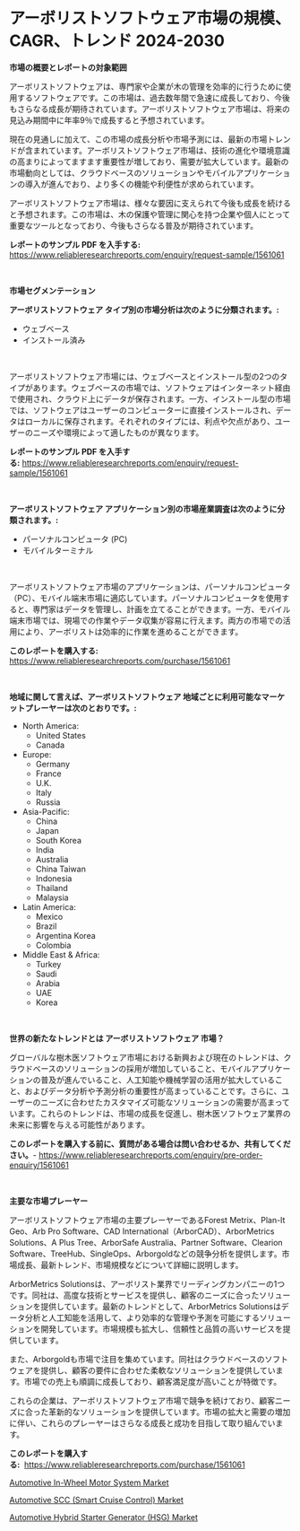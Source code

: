 <p><h1>アーボリストソフトウェア市場の規模、CAGR、トレンド 2024-2030</h1></p><p><strong>市場の概要とレポートの対象範囲</strong></p>
<p><p>アーボリストソフトウェアは、専門家や企業が木の管理を効率的に行うために使用するソフトウェアです。この市場は、過去数年間で急速に成長しており、今後もさらなる成長が期待されています。アーボリストソフトウェア市場は、将来の見込み期間中に年率9％で成長すると予想されています。</p><p>現在の見通しに加えて、この市場の成長分析や市場予測には、最新の市場トレンドが含まれています。アーボリストソフトウェア市場は、技術の進化や環境意識の高まりによってますます重要性が増しており、需要が拡大しています。最新の市場動向としては、クラウドベースのソリューションやモバイルアプリケーションの導入が進んでおり、より多くの機能や利便性が求められています。</p><p>アーボリストソフトウェア市場は、様々な要因に支えられて今後も成長を続けると予想されます。この市場は、木の保護や管理に関心を持つ企業や個人にとって重要なツールとなっており、今後もさらなる普及が期待されています。</p></p>
<p><strong>レポートのサンプル PDF を入手する:</strong> <a href="https://www.reliableresearchreports.com/enquiry/request-sample/1561061">https://www.reliableresearchreports.com/enquiry/request-sample/1561061</a></p>
<p>&nbsp;</p>
<p><strong>市場セグメンテーション</strong></p>
<p><strong>アーボリストソフトウェア タイプ別の市場分析は次のように分類されます。:</strong></p>
<p><ul><li>ウェブベース</li><li>インストール済み</li></ul></p>
<p>&nbsp;</p>
<p><p>アーボリストソフトウェア市場には、ウェブベースとインストール型の2つのタイプがあります。ウェブベースの市場では、ソフトウェアはインターネット経由で使用され、クラウド上にデータが保存されます。一方、インストール型の市場では、ソフトウェアはユーザーのコンピューターに直接インストールされ、データはローカルに保存されます。それぞれのタイプには、利点や欠点があり、ユーザーのニーズや環境によって適したものが異なります。</p></p>
<p><strong>レポートのサンプル PDF を入手する:</strong>&nbsp;<a href="https://www.reliableresearchreports.com/enquiry/request-sample/1561061">https://www.reliableresearchreports.com/enquiry/request-sample/1561061</a></p>
<p>&nbsp;</p>
<p><strong> アーボリストソフトウェア アプリケーション別の市場産業調査は次のように分類されます。:</strong></p>
<p><ul><li>パーソナルコンピュータ (PC)</li><li>モバイルターミナル</li></ul></p>
<p>&nbsp;</p>
<p><p>アーボリストソフトウェア市場のアプリケーションは、パーソナルコンピュータ（PC）、モバイル端末市場に適応しています。パーソナルコンピュータを使用すると、専門家はデータを管理し、計画を立てることができます。一方、モバイル端末市場では、現場での作業やデータ収集が容易に行えます。両方の市場での活用により、アーボリストは効率的に作業を進めることができます。</p></p>
<p><strong>このレポートを購入する:</strong>&nbsp; <a href="https://www.reliableresearchreports.com/purchase/1561061">https://www.reliableresearchreports.com/purchase/1561061</a></p>
<p>&nbsp;</p>
<p><strong>地域に関して言えば、アーボリストソフトウェア 地域ごとに利用可能なマーケットプレーヤーは次のとおりです。:</strong></p>
<p><ul>
    <li>
        North America:
        <ul>
            <li>United States</li>
            <li>Canada</li>
        </ul>
    </li>
    <li>
        Europe:
        <ul>
            <li>Germany</li>
            <li>France</li>
            <li>U.K.</li>
            <li>Italy</li>
            <li>Russia</li>
        </ul>
    </li>
    <li>
        Asia-Pacific:
        <ul>
            <li>China</li>
            <li>Japan</li>
            <li>South Korea</li>
            <li>India</li>
            <li>Australia</li>
            <li>China Taiwan</li>
            <li>Indonesia</li>
            <li>Thailand</li>
            <li>Malaysia</li>
        </ul>
    </li>
    <li>
        Latin America:
        <ul>
            <li>Mexico</li>
            <li>Brazil</li>
            <li>Argentina Korea</li>
            <li>Colombia</li>
        </ul>
    </li>
    <li>
        Middle East & Africa:
        <ul>
            <li>Turkey</li>
            <li>Saudi</li>
            <li>Arabia</li>
            <li>UAE</li>
            <li>Korea</li>
        </ul>
    </li>
    </ul></p>
<p>&nbsp;</p>
<p><strong>世界の新たなトレンドとは アーボリストソフトウェア 市場？</strong></p>
<p><p>グローバルな樹木医ソフトウェア市場における新興および現在のトレンドは、クラウドベースのソリューションの採用が増加していること、モバイルアプリケーションの普及が進んでいること、人工知能や機械学習の活用が拡大していること、およびデータ分析や予測分析の重要性が高まっていることです。さらに、ユーザーのニーズに合わせたカスタマイズ可能なソリューションの需要が高まっています。これらのトレンドは、市場の成長を促進し、樹木医ソフトウェア業界の未来に影響を与える可能性があります。</p></p>
<p><strong>このレポートを購入する前に、質問がある場合は問い合わせるか、共有してください。</strong>- <a href="https://www.reliableresearchreports.com/enquiry/pre-order-enquiry/1561061">https://www.reliableresearchreports.com/enquiry/pre-order-enquiry/1561061</a></p>
<p>&nbsp;</p>
<p><strong>主要な市場プレーヤー</strong></p>
<p><p>アーボリストソフトウェア市場の主要プレーヤーであるForest Metrix、Plan-It Geo、Arb Pro Software、CAD International（ArborCAD）、ArborMetrics Solutions、A Plus Tree、ArborSafe Australia、Partner Software、Clearion Software、TreeHub、SingleOps、Arborgoldなどの競争分析を提供します。市場成長、最新トレンド、市場規模などについて詳細に説明します。</p><p>ArborMetrics Solutionsは、アーボリスト業界でリーディングカンパニーの1つです。同社は、高度な技術とサービスを提供し、顧客のニーズに合ったソリューションを提供しています。最新のトレンドとして、ArborMetrics Solutionsはデータ分析と人工知能を活用して、より効率的な管理や予測を可能にするソリューションを開発しています。市場規模も拡大し、信頼性と品質の高いサービスを提供しています。</p><p>また、Arborgoldも市場で注目を集めています。同社はクラウドベースのソフトウェアを提供し、顧客の要件に合わせた柔軟なソリューションを提供しています。市場での売上も順調に成長しており、顧客満足度が高いことが特徴です。</p><p>これらの企業は、アーボリストソフトウェア市場で競争を続けており、顧客ニーズに合った革新的なソリューションを提供しています。市場の拡大と需要の増加に伴い、これらのプレーヤーはさらなる成長と成功を目指して取り組んでいます。</p></p>
<p><strong>このレポートを購入する:</strong>&nbsp;&nbsp;<a href="https://www.reliableresearchreports.com/purchase/1561061">https://www.reliableresearchreports.com/purchase/1561061</a></p>
<p><p><a href="https://gratis-rainforest-2ca.notion.site/Automotive-In-Wheel-Motor-System-Market-Size-and-Examines-its-Market-Scope-with-a-Primary-Focus-on-5d73549abfb64a58be8ef5246a41a69e">Automotive In-Wheel Motor System Market</a></p><p><a href="https://crocus-run-b5a.notion.site/Automotive-SCC-Smart-Cruise-Control-Market-Furnish-Information-about-Market-Size-Market-Share-Ma-1c360acc4ce749faa442d9f4275f5350">Automotive SCC (Smart Cruise Control) Market</a></p><p><a href="https://metal-farmhouse-e95.notion.site/Automotive-Hybrid-Starter-Generator-HSG-Market-A-Comprehensive-Report-of-its-Market-Share-Growt-690ef534a12b4c0a8d6707339cbbb3e4">Automotive Hybrid Starter Generator (HSG) Market</a></p></p>